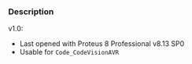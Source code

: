 ### Description

v1.0:
- Last opened with Proteus 8 Professional v8.13 SP0
- Usable for `Code_CodeVisionAVR`